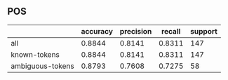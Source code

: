 
## POS

|                  | accuracy | precision | recall | support |
|------------------|----------|-----------|--------|---------|
| all              | 0.8844   | 0.8141    | 0.8311 | 147     |
| known-tokens     | 0.8844   | 0.8141    | 0.8311 | 147     |
| ambiguous-tokens | 0.8793   | 0.7608    | 0.7275 | 58      |

